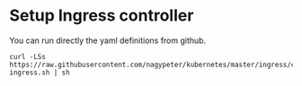 # Setup Ingress controller

You can run directly the yaml definitions from github.

	curl -LSs https://raw.githubusercontent.com/nagypeter/kubernetes/master/ingress/create-ingress.sh | sh